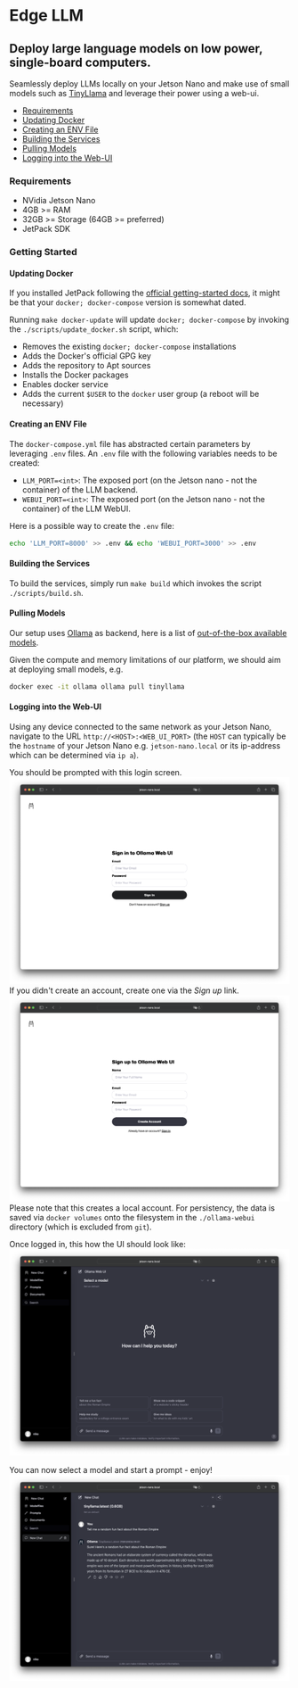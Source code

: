 # Edge LLM
## Deploy large language models on low power, single-board computers.

Seamlessly deploy LLMs locally on your Jetson Nano and make use of small models such as [TinyLlama](https://huggingface.co/TinyLlama) and leverage their power using a web-ui.


- [Requirements](#requirements)
- [Updating Docker](#updating-docker)
- [Creating an ENV File](#creating-an-env-file)
- [Building the Services](#building-the-services)
- [Pulling Models](#pulling-models)
- [Logging into the Web-UI](#logging-into-the-web-ui)

### Requirements
- NVidia Jetson Nano
- 4GB >= RAM
- 32GB >= Storage (64GB >= preferred)
- JetPack SDK


### Getting Started

#### Updating Docker
If you installed JetPack following the [official getting-started docs](https://developer.nvidia.com/embedded/learn/get-started-jetson-nano-devkit), it might be that your `docker; docker-compose` version is somewhat dated. 

Running `make docker-update` will update `docker; docker-compose` by invoking the `./scripts/update_docker.sh` script, which:
- Removes the existing `docker; docker-compose` installations
- Adds the Docker's official GPG key
- Adds the repository to Apt sources
- Installs the Docker packages
- Enables docker service
- Adds the current `$USER` to the `docker` user group (a reboot will be necessary)


#### Creating an ENV File
The `docker-compose.yml` file has abstracted certain parameters by leveraging `.env` files. An `.env` file with the following variables needs to be created:
- `LLM_PORT=<int>`: The exposed port (on the Jetson nano - not the container) of the LLM backend. 
- `WEBUI_PORT=<int>`: The exposed port (on the Jetson nano - not the container) of the LLM WebUI. 

Here is a possible way to create the `.env` file:
```zsh
echo 'LLM_PORT=8000' >> .env && echo 'WEBUI_PORT=3000' >> .env
```

#### Building the Services
To build the services, simply run `make build` which invokes the script `./scripts/build.sh`.


#### Pulling Models
Our setup uses [Ollama](https://ollama.ai/) as backend, here is a list of [out-of-the-box available models](https://ollama.ai/library).

Given the compute and memory limitations of our platform, we should aim at deploying small models, e.g.
```zsh
docker exec -it ollama ollama pull tinyllama
```


#### Logging into the Web-UI
Using any device connected to the same network as your Jetson Nano, navigate to the URL `http://<HOST>:<WEB_UI_PORT>` (the `HOST` can typically be the `hostname` of your Jetson Nano e.g. `jetson-nano.local` or its ip-address which can be determined via `ip a`).

You should be prompted with this login screen. ![login screen](./inst/Ollama-WebUI-Login.png)
If you didn't create an account, create one via the *Sign up* link. ![login screen](./inst/Ollama-WebUI-Sign-Up.png) 
Please note that this creates a local account. For persistency, the data is saved via `docker volumes` onto the filesystem in the `./ollama-webui` directory (which is excluded from `git`).

Once logged in, this how the UI should look like: ![logged in screen](./inst/Ollama-WebUI-LoggedIn.png)

You can now select a model and start a prompt - enjoy! ![chat screen](./inst/Ollama-WebUI-Chat.png)
